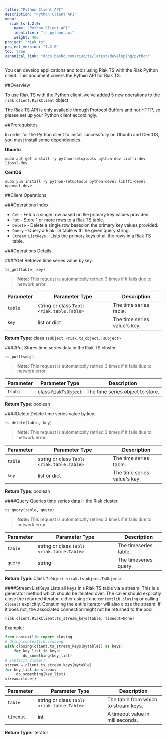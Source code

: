 ```yaml
---
title: "Python Client API"
description: "Python Client API"
menu:
  riak_ts-1.2.0:
    name: "Python Client API"
    identifier: "ts_python_api"
    weight: 400
project: "riak_ts"
project_version: "1.2.0"
toc: true
canonical_link: "docs.basho.com/riak/ts/latest/developing/python"
---
```



You can develop applications and tools using Riak TS with the Riak Python client. This document covers the Python API for Riak TS.


##Overview

To use Riak TS with the Python client, we've added 5 new operations to the `riak.client.RiakClient` object.

The Riak TS API is only available through Protocol Buffers and not HTTP, so please set up your Python client accordingly.


##Prerequisites

In order for the Python client to install successfully on Ubuntu and CentOS, you must install some dependencies.

**Ubuntu**

```
sudo apt-get install -y python-setuptools python-dev libffi-dev libssl-dev
```

**CentOS**

```
sudo yum install -y python-setuptools python-devel libffi-devel openssl-deve
```


##Client Operations

###Operations Index

 * `Get` - Fetch a single row based on the primary key values provided.
 * `Put` - Store 1 or more rows to a Riak TS table.
 * `Delete` - Delete a single row based on the primary key values provided.
 * `Query` - Query a Riak TS table with the given query string.
 * `Stream ListKeys` - Lists the primary keys of all the rows in a Riak TS table.


###Operations Details

####Get
Retrieve time series value by key.

`ts_get(table, key)`

>**Note:** This request is automatically retried 3 times if it fails due to network error.

|Parameter| Parameter Type                             | Description                 |
|---------|--------------------------------------------|-----------------------------|
|`table`  | string or class `Table <riak.table.Table>` | The time series table.       |
|`key  `  | list or dict                               | The time series value's key. |

**Return Type**: class `TsObject <riak.ts_object.TsObject>`


####Put
Stores time series data in the Riak TS cluster.

`ts_put(tsobj)`

>**Note:** This request is automatically retried 3 times if it fails due to network error.

|Parameter| Parameter Type       | Description                      |
|---------|----------------------|----------------------------------|
|`tsobj`  | class `RiakTsObject` | The time series object to store. |

**Return Type**: boolean


####Delete
Delete time series value by key.

`ts_delete(table, key)`

>**Note:** This request is automatically retried 3 times if it fails due to network error.

|Parameter| Parameter Type                             | Description                 |
|---------|--------------------------------------------|-----------------------------|
|`table`  | string or class `Table <riak.table.Table>` | The time series table.       |
|`key  `  | list or dict                               | The time series value's key. |

**Return Type**: boolean


####Query
Queries time series data in the Riak cluster.

`ts_query(table, query)`

>**Note:** This request is automatically retried 3 times if it fails due to network error.

|Parameter| Parameter Type                             | Description          |
|---------|--------------------------------------------|----------------------|
|`table`  | string or class `Table <riak.table.Table>` | The timeseries table.|
|`query`  | string                                     | The timeseries query.|

**Return Type**: Class `TsObject <riak.ts_object.TsObject>`


####Stream ListKeys
Lists all keys in a Riak TS table via a stream. This is a
generator method which should be iterated over. The caller should explicitly close the returned iterator,
either using :func:`contextlib.closing` or calling `close()`
explicitly. Consuming the entire iterator will also close the
stream. If it does not, the associated connection might
not be returned to the pool. 

`riak.client.RiakClient:ts_stream_keys(table, timeout=None)`

Example:

```python 
from contextlib import closing
# Using contextlib.closing
with closing(client.ts_stream_keys(mytable)) as keys:
    for key_list in keys:
        do_something(key_list)
# Explicit close()
stream = client.ts_stream_keys(mytable)
for key_list in stream:
     do_something(key_list)
stream.close()
```

|Parameter| Parameter Type                             | Description                         |
|---------|--------------------------------------------|-------------------------------------|
|`table`  | string or class `Table <riak.table.Table>` | The table from which to stream keys. |
|`timeout`| int                                        | A timeout value in milliseconds.     |

**Return Type**: iterator